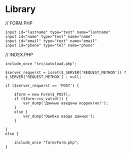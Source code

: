 # Library

// FORM.PHP

    input id="lastname" type="text" name="lastname"
    input id="name" type="text" name="name"
    input id="email" type="text" name="email"
    input id="phone" type="tel" name="phone"

// INDEX.PHP

    include_once "src/autoload.php";

    $server_requerst = isset($_SERVER['REQUEST_METHOD']) ? $_SERVER['REQUEST_METHOD'] : null;

    if ($server_requerst == 'POST') {

        $form = new Form($_POST);
        if ($form->is_valid()) {
            var_dump('Данные введены корректно!');
        }
        else {
            var_dump('Ошибка ввода данных');
        }

    }
    else {

        include_once "form/Form.php";
    }